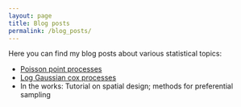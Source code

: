 ```yaml
---
layout: page
title: Blog posts
permalink: /blog_posts/
---
```


Here you can find my blog posts about various statistical topics:

- [Poisson point processes](https://saverymax.github.io/point-processes/)
- [Log Gaussian cox processes](https://saverymax.github.io/log-gaussian-cox-process-intro/)
- In the works: Tutorial on spatial design; methods for preferential sampling
